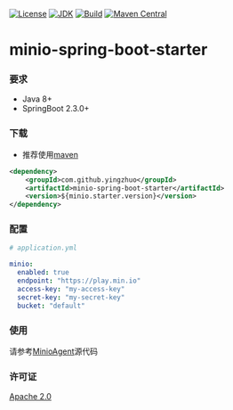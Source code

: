 [![License](http://img.shields.io/badge/License-Apache_2-red.svg?style=flat)](http://www.apache.org/licenses/LICENSE-2.0)
[![JDK](http://img.shields.io/badge/JDK-v8.0-yellow.svg)](http://www.oracle.com/technetwork/java/javase/downloads/index.html)
[![Build](http://img.shields.io/badge/Build-Maven_2-green.svg)](https://maven.apache.org/)
[![Maven Central](https://img.shields.io/maven-central/v/com.github.yingzhuo/minio-spring-boot-starter.svg?label=Maven%20Central)](https://search.maven.org/search?q=g:%22com.github.yingzhuo%22%20AND%20a:%22minio-spring-boot-starter%22)

# minio-spring-boot-starter

### 要求

* Java 8+
* SpringBoot 2.3.0+

### 下载

* 推荐使用[maven](https://search.maven.org/search?q=minio-spring-boot-starter)

```xml
<dependency>
    <groupId>com.github.yingzhuo</groupId>
    <artifactId>minio-spring-boot-starter</artifactId>
    <version>${minio.starter.version}</version>
</dependency>
```

### 配置

```yaml
# application.yml

minio:
  enabled: true
  endpoint: "https://play.min.io"
  access-key: "my-access-key"
  secret-key: "my-secret-key"
  bucket: "default"
```

### 使用

请参考[MinioAgent](./src/main/java/com/github/yingzhuo/spring/boot/minio/MinioAgent.java)源代码

### 许可证

[Apache 2.0](./LICENSE)